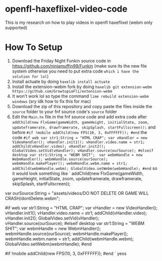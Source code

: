 # openfl-haxeflixel-video-code
This is my research on how to play videos in openfl haxeflixel (webm only supported)
# How To Setup
1. Download the Friday Night Funkin source code in https://github.com/ninjamuffin99/Funkin (make sure its the new file system otherwise you need to put extra code `which i have the solution for lol`)
2. Install actuate by doing `haxelib install actuate`
3. Install the extension-webm fork by doing `haxelib git extension-webm https://github.com/GrowtopiaFli/extension-webm`
4. It won't work lol so type the command `lime rebuild extension-webm windows`
(sry idk how to fix this for mac)
5. Download the zip of this repository and copy paste the files inside the `source` folder to your fnf source code's `source` folder
6. Edit the `Main.hx` file in the fnf source code
and add extra code
after `addChild(new FlxGame(gameWidth, gameHeight, initialState, zoom, updateframerate, drawframerate, skipSplash, startFullscreen));`
and before
`
 		#if !mobile
		addChild(new FPS(10, 3, 0xFFFFFF));
		#end
`
the code
`
		#if web
		var str1:String = "HTML CRAP";
		var vHandler = new VideoHandler();
		vHandler.init1();
		vHandler.video.name = str1;
		addChild(vHandler.video);
		vHandler.init2();
		GlobalVideo.setVid(vHandler);
		vHandler.source(ourSource);
		#elseif desktop
		var str1:String = "WEBM SHIT"; 
		var webmHandle = new WebmHandler();
		webmHandle.source(ourSource);
		webmHandle.makePlayer();
		webmHandle.webm.name = str1;
		addChild(webmHandle.webm);
		GlobalVideo.setWebm(webmHandle);
		#end
`
so it would look something like
`
addChild(new FlxGame(gameWidth, gameHeight, initialState, zoom, updateframerate, drawframerate, skipSplash, startFullscreen));
		
var ourSource:String = "assets/videos/DO NOT DELETE OR GAME WILL CRASH/dontDelete.webm";
		
#if web
var str1:String = "HTML CRAP";
var vHandler = new VideoHandler();
vHandler.init1();
vHandler.video.name = str1;
addChild(vHandler.video);
vHandler.init2();
GlobalVideo.setVid(vHandler);
vHandler.source(ourSource);
#elseif desktop
var str1:String = "WEBM SHIT"; 
var webmHandle = new WebmHandler();
webmHandle.source(ourSource);
webmHandle.makePlayer();
webmHandle.webm.name = str1;
addChild(webmHandle.webm);
GlobalVideo.setWebm(webmHandle);
#end

#if !mobile
addChild(new FPS(10, 3, 0xFFFFFF));
#end
`
yess
